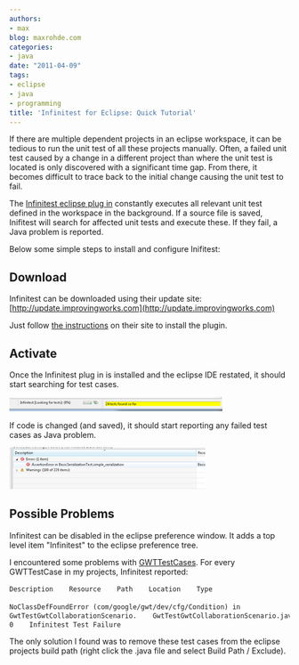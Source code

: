 ```yaml
---
authors:
- max
blog: maxrohde.com
categories:
- java
date: "2011-04-09"
tags:
- eclipse
- java
- programming
title: 'Infinitest for Eclipse: Quick Tutorial'
---
```


If there are multiple dependent projects in an eclipse workspace, it can be tedious to run the unit test of all these projects manually. Often, a failed unit test caused by a change in a different project than where the unit test is located is only discovered with a significant time gap. From there, it becomes difficult to trace back to the initial change causing the unit test to fail.

The [Infinitest eclipse plug in](http://improvingworks.com/products/infinitest/) constantly executes all relevant unit test defined in the workspace in the background. If a source file is saved, Inifitest will search for affected unit tests and execute these. If they fail, a Java problem is reported.

Below some simple steps to install and configure Inifitest:

## Download

Infinitest can be downloaded using their update site: [http://update.improvingworks.com](http://update.improvingworks.com)

Just follow [the instructions](http://improvingworks.com/products/infinitest/eclipse/) on their site to install the plugin.

## Activate

Once the Infinitest plug in is installed and the eclipse IDE restated, it should start searching for test cases.

![](images/040911_0517_infinitestf1.png)

If code is changed (and saved), it should start reporting any failed test cases as Java problem.

![](images/040911_0517_infinitestf2.png)

## Possible Problems

Infinitest can be disabled in the eclipse preference window. It adds a top level item "Infinitest" to the eclipse preference tree.

I encountered some problems with [GWTTestCases](http://google-web-toolkit.googlecode.com/svn/javadoc/2.2/com/google/gwt/junit/client/GWTTestCase.html). For every GWTTestCase in my projects, Infinitest reported:

```
Description    Resource    Path    Location    Type

NoClassDefFoundError (com/google/gwt/dev/cfg/Condition) in GwtTestGwtCollaborationScenario.    GwtTestGwtCollaborationScenario.java    /nxServerGwt/src/test/java/nx/servergwt/tests/hosted    line 0    Infinitest Test Failure
```

The only solution I found was to remove these test cases from the eclipse projects build path (right click the .java file and select Build Path / Exclude).